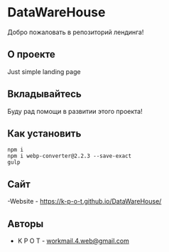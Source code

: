 # DataWareHouse

Добро пожаловать в репозиторий лендинга! 


## О проекте

Just simple landing page


## Вкладывайтесь

Буду рад помощи в развитии этого проекта!


## Как установить

```
npm i
npm i webp-converter@2.2.3 --save-exact
gulp
```


## Сайт

-Website - https://k-p-o-t.github.io/DataWareHouse/


## Авторы

- K P O T - workmail.4.web@gmail.com
